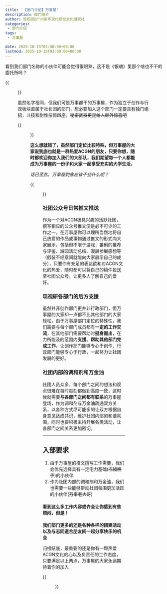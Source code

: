```yaml
---
title: '【部门介绍】万事屋'
description: 部门简介
author: 现视研@广州新华现代视觉文化研究社
categories:
 - 部门介绍
tags:
 - 万事屋

date: 2025-10-15T03:00:00+08:00
lastmod: 2025-10-15T03:00:00+08:00
---
```


看到我们部门名称的小伙伴可能会觉得很眼熟，这不是《银魂》里那个啥也不干的委托所吗？

{{<figure src="/images/yorozuya.jpg" width="400">}}

虽然名字相同，但我们可是万事都干的万事屋，作为独立于创作与行政板块直属于社长团的部门，想必要加入这个部门一定要具有独门绝招，斗技和耐性技惊四座。~~秘密武器更是给人额外惊喜吧~~

{{<figure src="/images/1.jpg" width="200">}}

**这么想就错了，虽然部门定位比较特殊，但万事屋的大家说到底也就是一群热爱ACGN的朋友，只要你想，随时都欢迎你加入我们的大部队，我们期望每一个人都能成为万事屋的一份子和大家一起享受充实的大学生活。**

*话已至此，万事屋到底应该干些什么呢？*

{{<figure src="/images/TGW.gif" width="200">}}

### 社团公众号日常推文推送

作为一个对ACGN极具兴趣的活跃社团，撰写相应的公众号推文便是必不可少的工作之一，在万事屋你可以理所当然地将自己热爱的作品或事物通过推文的形式向大家展示，包括但不限于游戏，番剧的推荐与评鉴、游园活动总结、漫展参展感想等（假装不经意间就能向大家展示自己的成分），只要你有充足的表达欲和对ACGN文化的热爱，随时都可以将自己的稿件投送至社团公众号，让更多人了解自己的爱好。

### 现视研各部门的后方支援

虽然并非创作部门更并非行政部门，但万事屋的大家却一点都不比其他部门的大家轻松，由于万事屋部门定位的特殊性，我们需要与每个部门成员都有**一定的工作交流**，在其他部门需要帮助时**挺身而出**，在力所能及的范围内**支援、帮助其他部门完成工作**，让创作部门能够专心于创作、行政部门能够专心于行政，一起努力让社团发展的更好。

### 社团内部的调和剂和万金油

社团人员众多，每个部门之间的想法和观点很难在每时每刻都做到高度一致，这时候就需要**与各部门之间都有联系**的万事屋登场，作为调和剂与万金油疏通双方关系，以各种方式尽可能多的让双方根据自身意见达成共识，维护社团内部的和谐氛围，同时也要积极主持开展各类活动，让各部门之间关系更加密切。

---
## 入部要求
1. 由于万事屋的推文撰写工作需要，我们会优先选择具有一定宅力基础(~~冻鳗糕手~~)的小伙伴
2. 作为社团内部的调和剂和万金油，我们也需要一些能够带动社团氛围更加活跃的小伙伴(~~万事老大哥~~)

#### 看到这么多工作内容或许会让你感到有些烦闷，但是！
**我们部门更多的还是各种各样的团建活动以及与志同道合朋友间一起分享快乐的机会**

归根结底，最重要的还是你有一颗热爱ACGN文化的心以及负责任的工作态度，只要满足以上两点，万事屋的大家永远期待着你的加入

{{<figure src="/images/2.jpg" width="200">}}
